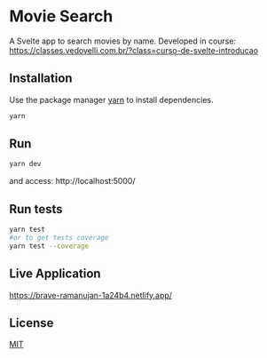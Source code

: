 # Movie Search

A Svelte app to search movies by name.
Developed in course: https://classes.vedovelli.com.br/?class=curso-de-svelte-introducao

## Installation

Use the package manager [yarn](https://yarnpkg.com/) to install dependencies.

```bash
yarn
```

## Run

```bash
yarn dev
```

and access: http://localhost:5000/

## Run tests

```bash
yarn test
#or to get tests coverage
yarn test --coverage
```

## Live Application

https://brave-ramanujan-1a24b4.netlify.app/

## License

[MIT](https://choosealicense.com/licenses/mit/)
